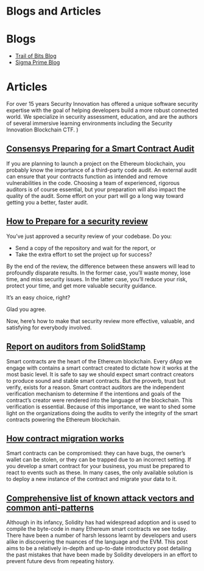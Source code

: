 Blogs and Articles
=========================

# Blogs   

* [Trail of Bits Blog](https://blog.trailofbits.com/)   
* [Sigma Prime Blog](https://blog.sigmaprime.io)

# Articles   

For over 15 years Security Innovation has offered a unique software security expertise with the goal of helping developers build a more robust connected world.  We specialize in security assessment, education, and are the authors of several immersive learning environments including the Security Innovation Blockchain CTF.   )

## [Consensys Preparing for a Smart Contract Audit](https://media.consensys.net/preparing-for-a-smart-contract-code-audit-83691200cb9c)

If you are planning to launch a project on the Ethereum blockchain, you probably know the importance of a third-party code audit. An external audit can ensure that your contracts function as intended and remove vulnerabilities in the code. Choosing a team of experienced, rigorous auditors is of course essential, but your preparation will also impact the quality of the audit. Some effort on your part will go a long way toward getting you a better, faster audit.

## [How to Prepare for a security review](https://blog.trailofbits.com/2018/04/06/how-to-prepare-for-a-security-audit/)

You’ve just approved a security review of your codebase. Do you:   

* Send a copy of the repository and wait for the report, or   
* Take the extra effort to set the project up for success?   

By the end of the review, the difference between these answers will lead to profoundly disparate results. In the former case, you’ll waste money, lose time, and miss security issues. In the latter case, you’ll reduce your risk, protect your time, and get more valuable security guidance.   

It’s an easy choice, right?   

Glad you agree.   

Now, here’s how to make that security review more effective, valuable, and satisfying for everybody involved.   

## [Report on auditors from SolidStamp](https://www.solidstamp.com/blog/solidstamp-smart-contract-auditor-report-july-2018)

Smart contracts are the heart of the Ethereum blockchain. Every dApp we engage with contains a smart contract created to dictate how it works at the most basic level. It is safe to say we should expect smart contract creators to produce sound and stable smart contracts. But the proverb, trust but verify, exists for a reason. Smart contract auditors are the independent verification mechanism to determine if the intentions and goals of the contract’s creator were rendered into the language of the blockchain. This verification is essential. Because of this importance, we want to shed some light on the organizations doing the audits to verify the integrity of the smart contracts powering the Ethereum blockchain.   

## [How contract migration works](https://blog.trailofbits.com/2018/10/29/how-contract-migration-works/)

Smart contracts can be compromised: they can have bugs, the owner’s wallet can be stolen, or they can be trapped due to an incorrect setting. If you develop a smart contract for your business, you must be prepared to react to events such as these. In many cases, the only available solution is to deploy a new instance of the contract and migrate your data to it.   

## [Comprehensive list of known attack vectors and common anti-patterns](https://blog.sigmaprime.io/solidity-security.html)

Although in its infancy, Solidity has had widespread adoption and is used to compile the byte-code in many Ethereum smart contracts we see today. There have been a number of harsh lessons learnt by developers and users alike in discovering the nuances of the language and the EVM. This post aims to be a relatively in-depth and up-to-date introductory post detailing the past mistakes that have been made by Solidity developers in an effort to prevent future devs from repeating history.
